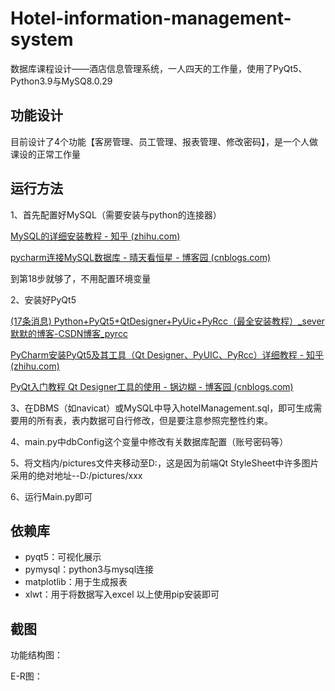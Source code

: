 # Hotel-information-management-system
数据库课程设计——酒店信息管理系统，一人四天的工作量，使用了PyQt5、Python3.9与MySQ8.0.29

## 功能设计

目前设计了4个功能【客房管理、员工管理、报表管理、修改密码】，是一个人做课设的正常工作量

## 运行方法

1、首先配置好MySQL（需要安装与python的连接器）

[MySQL的详细安装教程 - 知乎 (zhihu.com)](https://zhuanlan.zhihu.com/p/188416607)

[pycharm连接MySQL数据库 - 晴天看恒星 - 博客园 (cnblogs.com)](https://www.cnblogs.com/korol7/p/12836290.html)

到第18步就够了，不用配置环境变量

2、安装好PyQt5

[(17条消息) Python+PyQt5+QtDesigner+PyUic+PyRcc（最全安装教程）_sever默默的博客-CSDN博客_pyrcc](https://blog.csdn.net/baidu_35145586/article/details/108110236)

[PyCharm安装PyQt5及其工具（Qt Designer、PyUIC、PyRcc）详细教程 - 知乎 (zhihu.com)](https://zhuanlan.zhihu.com/p/469526603)

[ PyQt入门教程 Qt Designer工具的使用 - 锅边糊 - 博客园 (cnblogs.com)](https://www.cnblogs.com/linyfeng/p/11223707.html)

3、在DBMS（如navicat）或MySQL中导入hotelManagement.sql，即可生成需要用的所有表，表内数据可自行修改，但是要注意参照完整性约束。

4、main.py中dbConfig这个变量中修改有关数据库配置（账号密码等）

5、将文档内/pictures文件夹移动至D:，这是因为前端Qt StyleSheet中许多图片采用的绝对地址--D:/pictures/xxx

6、运行Main.py即可

## 依赖库

* pyqt5：可视化展示
* pymysql：python3与mysql连接
* matplotlib：用于生成报表
* xlwt：用于将数据写入excel
  以上使用pip安装即可

## 截图

功能结构图：

E-R图：
